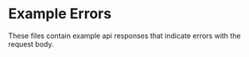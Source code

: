 # Example Errors
These files contain example api responses that indicate errors with the request body.